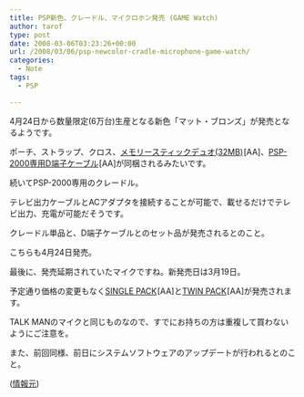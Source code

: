 ```yaml
---
title: PSP新色、クレードル、マイクロホン発売 (GAME Watch)
author: tarof
type: post
date: 2008-03-06T03:23:26+00:00
url: /2008/03/06/psp-newcolor-cradle-microphone-game-watch/
categories:
  - Note
tags:
  - PSP

---
```

4月24日から数量限定(6万台)生産となる新色「マット・ブロンズ」が発売となるようです。
  
ポーチ、ストラップ、クロス、[メモリースティックデュオ(32MB)][1]<img src="http://www.assoc-amazon.jp/e/ir?t=maplefactory-22&#038;l=as2&#038;o=9&#038;a=B0006NGL8Q" width="1" height="1" border="0" alt="" style="border:none !important; margin:0px !important;" />[AA]、[PSP-2000専用D端子ケーブル][2]<img src="http://www.assoc-amazon.jp/e/ir?t=maplefactory-22&#038;l=as2&#038;o=9&#038;a=B000UL11TS" width="1" height="1" border="0" alt="" style="border:none !important; margin:0px !important;" />[AA]が同梱されるみたいです。

続いてPSP-2000専用のクレードル。
  
テレビ出力ケーブルとACアダプタを接続することが可能で、載せるだけでテレビ出力、充電が可能だそうです。
  
クレードル単品と、D端子ケーブルとのセット品が発売されるとのこと。
  
こちらも4月24日発売。

最後に、発売延期されていたマイクですね。新発売日は3月19日。
  
予定通り価格の変更もなく[SINGLE PACK][3]<img src="http://www.assoc-amazon.jp/e/ir?t=maplefactory-22&#038;l=as2&#038;o=9&#038;a=B0010UZK1S" width="1" height="1" border="0" alt="" style="border:none !important; margin:0px !important;" />[AA]と[TWIN PACK][4]<img src="http://www.assoc-amazon.jp/e/ir?t=maplefactory-22&#038;l=as2&#038;o=9&#038;a=B0010V1X04" width="1" height="1" border="0" alt="" style="border:none !important; margin:0px !important;" />[AA]が発売されます。
  
TALK MANのマイクと同じものなので、すでにお持ちの方は重複して買わないようにご注意を。

また、前回同様、前日にシステムソフトウェアのアップデートが行われるとのこと。

([情報元][5])

 [1]: http://www.amazon.co.jp/gp/product/B0006NGL8Q?ie=UTF8&tag=maplefactory-22&linkCode=as2&camp=247&creative=1211&creativeASIN=B0006NGL8Q
 [2]: http://www.amazon.co.jp/gp/product/B000UL11TS?ie=UTF8&tag=maplefactory-22&linkCode=as2&camp=247&creative=1211&creativeASIN=B000UL11TS
 [3]: http://www.amazon.co.jp/gp/product/B0010UZK1S?ie=UTF8&tag=maplefactory-22&linkCode=as2&camp=247&creative=1211&creativeASIN=B0010UZK1S
 [4]: http://www.amazon.co.jp/gp/product/B0010V1X04?ie=UTF8&tag=maplefactory-22&linkCode=as2&camp=247&creative=1211&creativeASIN=B0010V1X04
 [5]: http://www.watch.impress.co.jp/game/docs/20080304/psp.htm